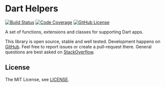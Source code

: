 # Dart Helpers

[![Build Status](https://github.com/signmotion/dart_helpers/actions/workflows/dart.yml/badge.svg?branch=master)](https://github.com/signmotion/dart_helpers/actions/workflows/dart.yml)
[![Code Coverage](https://codecov.io/gh/signmotion/dart_helpers/branch/master/graph/badge.svg?token=BcQSTotPss)](https://codecov.io/gh/signmotion/dart_helpers)
[![GitHub License](https://img.shields.io/badge/license-MIT-blue.svg)](https://raw.githubusercontent.com/signmotion/dart_helpers/master/LICENSE)

A set of functions, extensions and classes for supporting Dart apps.

This library is open source, stable and well tested. Development happens on [GitHub](https://github.com/signmotion/dart_helpers). Feel free to report issues or create a pull-request there. General questions are best asked on [StackOverflow](https://stackoverflow.com/questions/tagged/dart_helpers).

## License

The MIT License, see [LICENSE](https://github.com/signmotion/dart_helpers/raw/master/LICENSE).
